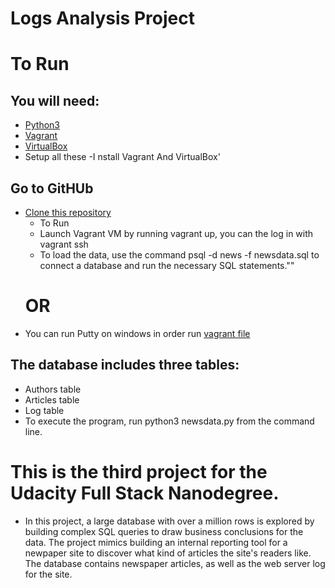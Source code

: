 # Logs Analysis Project

# To Run

## You will need:

  - [Python3](https://www.python.org/downloads/)
  - [Vagrant](https://www.vagrantup.com/downloads.html)
  - [VirtualBox](https://www.virtualbox.org/)
  - Setup all these
  -I nstall Vagrant And VirtualBox'

## Go to GitHUb
* [Clone this repository](https://github.com/Benn9211/Full-stack-Vangrant-repos)
   - To Run
   - Launch Vagrant VM by running vagrant up, you can the log in with vagrant ssh
  - To load the data, use the command psql -d news -f newsdata.sql to connect a database and run the necessary SQL statements.""
  # OR
 -  You can run Putty on windows in order run [vagrant file](https://www.chiark.greenend.org.uk/~sgtatham/putty/latest.html)

## The database includes three tables:

- Authors table
- Articles table
- Log table
- To execute the program, run python3 newsdata.py from the command line.


# This is the third project for the Udacity Full Stack Nanodegree. 
- In this project, a large database with over a million rows is explored by building complex SQL queries to draw business conclusions for the data. The project mimics building an internal reporting tool for a newpaper site to discover what kind of articles the site's readers like. The database contains newspaper articles, as well as the web server log for the site.
